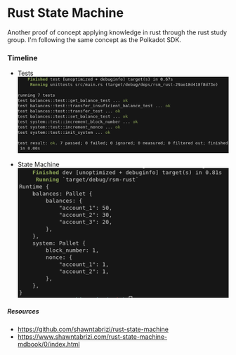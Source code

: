 # Rust State Machine

Another proof of concept applying knowledge in rust through the rust study group. 
I'm following the same concept as the Polkadot SDK.


### Timeline 

- Tests<br>
![Timeline](./images/7f360cbb-b43d-442f-b292-f3e54adc6a3e.png)

- State Machine<br>
![Timeline](./images/7424f168-53b9-4940-a018-8601b64eef75.png)

##### Resources

- https://github.com/shawntabrizi/rust-state-machine
- https://www.shawntabrizi.com/rust-state-machine-mdbook/0/index.html
